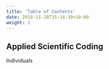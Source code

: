 ```yaml
---
title: 'Table of Contents'
date: 2018-11-28T15:14:39+10:00
weight: 1
---
```


## Applied Scientific Coding

Individuals
